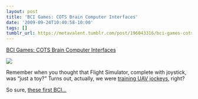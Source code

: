 ```yaml
---
layout: post
title: 'BCI Games: COTS Brain Computer Interfaces'
date: '2009-09-24T10:40:58-10:00'
tags: []
tumblr_url: https://metavalent.tumblr.com/post/196043316/bci-games-cots-brain-computer-interfaces
---
```

[BCI Games: COTS Brain Computer Interfaces](http://metavalent.com/?p=1122)  

[![](http://api.tweetmeme.com/imagebutton.gif?url=http%3A%2F%2Fmetavalent.com%2F%3Fp%3D1122)](http://api.tweetmeme.com/share?url=http%3A%2F%2Fmetavalent.com%2F%3Fp%3D1122)

Remember when you thought that Flight Simulator, complete with joystick, was “just a toy?” Turns out, actually, we were [training UAV jockeys](http://wikidashboard.parc.com/wiki/Unmanned_aerial_vehicle), right?

So sure, [these first BCI…](http://www.neurosky.com/)

